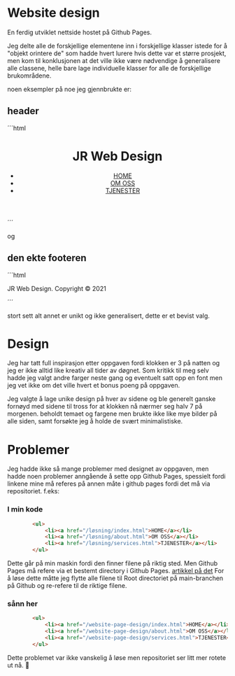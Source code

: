 # Website design

En ferdig utviklet nettside hostet på Github Pages.

Jeg delte alle de forskjellige elementene inn i forskjellige klasser istede for å "objekt orintere de" som hadde hvert lurere hvis dette var et større prosjekt, men kom til konklusjonen at det ville ikke være nødvendige å generalisere alle classene, helle bare lage individuelle klasser for alle de forskjellige brukområdene.

noen eksempler på noe jeg gjennbrukte er:
## header
´´´html
    <header>
        <h1> <b id="purplify">JR</b> Web Design</h1>
        <ul>
            <li><a id="active" href="/løsning/index.html">HOME</a></li>
            <li><a href="/løsning/about.html">OM OSS</a></li>
            <li><a href="/løsning/services.html">TJENESTER</a></li>
        </ul>
    </header>
´´´

og
## den ekte footeren 
´´´html
    <div class="lol-got-you-footer-the-other-one-is-fake-haha">
        <p>JR Web Design. Copyright &copy; 2021</p>
    </div>
´´´

stort sett alt annet er unikt og ikke generalisert, dette er et bevist valg.


# Design
Jeg har tatt full inspirasjon etter oppgaven fordi klokken er 3 på natten og jeg er ikke alltid like kreativ all tider av døgnet.
Som kritikk til meg selv hadde jeg valgt andre farger neste gang og eventuelt satt opp en font men jeg vet ikke om det ville hvert et bonus poeng på oppgaven.

Jeg valgte å lage unike design på hver av sidene og ble generelt ganske fornøyd med sidene til tross for at klokken nå nærmer seg halv 7 på morgenen.
beholdt temaet og fargene men brukte ikke like mye bilder på alle siden, samt forsøkte jeg å holde de svært minimalistiske.

# Problemer
Jeg hadde ikke så mange problemer med designet av oppgaven, men hadde noen problemer anngående å sette opp Github Pages, spessielt fordi linkene mine må referes på annen måte i github pages fordi det må via repositoriet. 
f.eks:
### I **min** kode
```html
        <ul>
            <li><a href="/løsning/index.html">HOME</a></li>
            <li><a href="/løsning/about.html">OM OSS</a></li>
            <li><a href="/løsning/services.html">TJENESTER</a></li>
        </ul>
```

Dette går på min maskin fordi den finner filene på riktig sted. Men Github Pages må refere via et bestemt directory i Github Pages. [artikkel på det](https://docs.github.com/en/pages/getting-started-with-github-pages/configuring-a-publishing-source-for-your-github-pages-site#choosing-a-publishing-source)
For å løse dette måtte jeg flytte alle filene til Root directoriet på main-branchen på Github og re-refere til de riktige filene.

### sånn her
```html
        <ul>
            <li><a href="/website-page-design/index.html">HOME</a></li>
            <li><a href="/website-page-design/about.html">OM OSS</a></li>
            <li><a href="/website-page-design/services.html">TJENESTER</a></li>
        </ul>
```

Dette problemet var ikke vanskelig å løse men repositoriet ser litt mer rotete ut nå. 🤨

